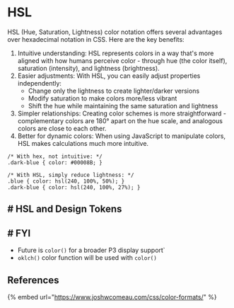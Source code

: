 # HSL

HSL (Hue, Saturation, Lightness) color notation offers several advantages over hexadecimal notation in CSS. Here are the key benefits:

1. Intuitive understanding: HSL represents colors in a way that's more aligned with how humans perceive color - through hue (the color itself), saturation (intensity), and lightness (brightness).
2. Easier adjustments: With HSL, you can easily adjust properties independently:
   * Change only the lightness to create lighter/darker versions
   * Modify saturation to make colors more/less vibrant
   * Shift the hue while maintaining the same saturation and lightness
3. Simpler relationships: Creating color schemes is more straightforward - complementary colors are 180° apart on the hue scale, and analogous colors are close to each other.
4. Better for dynamic colors: When using JavaScript to manipulate colors, HSL makes calculations much more intuitive.

```
/* With hex, not intuitive: */
.dark-blue { color: #00008B; }

/* With HSL, simply reduce lightness: */
.blue { color: hsl(240, 100%, 50%); }
.dark-blue { color: hsl(240, 100%, 27%); }
```

## # HSL and Design Tokens



## # FYI

* Future is `color()` for a broader P3 display support\`
* `oklch()` color function will be used with `color()`&#x20;

## References

{% embed url="https://www.joshwcomeau.com/css/color-formats/" %}
